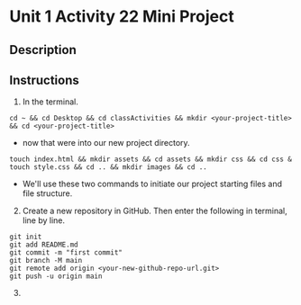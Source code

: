 # Unit 1 Activity 22 Mini Project

## Description

## Instructions

1. In the terminal.

`cd ~ && cd Desktop && cd classActivities && mkdir <your-project-title> && cd <your-project-title>`

- now that were into our new project directory.

`touch index.html && mkdir assets && cd assets && mkdir css && cd css & touch style.css && cd .. && mkdir images && cd ..`

- We'll use these two commands to initiate our project starting files and file structure.

2. Create a new repository in GitHub. Then enter the following in terminal, line by line.

```
git init
git add README.md
git commit -m "first commit"
git branch -M main
git remote add origin <your-new-github-repo-url.git>
git push -u origin main
```

3. 